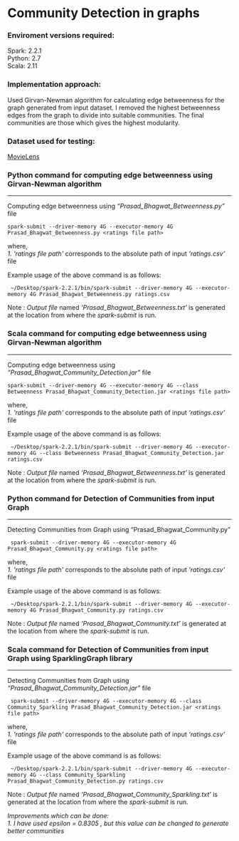Community Detection in graphs
=====================================================


### Enviroment versions required:

Spark: 2.2.1  
Python: 2.7  
Scala: 2.11

### Implementation approach:
Used Girvan-Newman algorithm for calculating edge betweenness for the graph generated from input dataset. I removed the highest betweenness edges from the graph to divide into suitable communities. The final communities are those which gives the highest modularity.


### Dataset used for testing:
[MovieLens](https://grouplens.org/datasets/movielens/)   


### Python command for computing edge betweenness using Girvan-Newman algorithm

* * *

Computing edge betweenness using _“Prasad\_Bhagwat\_Betweenness.py”_ file

    spark-submit --driver-memory 4G --executor-memory 4G Prasad_Bhagwat_Betweenness.py <ratings file path>
    

where,  
_1. 'ratings file path'_ corresponds to the absolute path of input _‘ratings.csv’_ file  

Example usage of the above command is as follows:  

     ~/Desktop/spark-2.2.1/bin/spark-submit --driver-memory 4G --executor-memory 4G Prasad_Bhagwat_Betweenness.py ratings.csv


Note : _Output file_ named _‘Prasad\_Bhagwat\_Betweenness.txt’_ is generated at the location from where the _spark-submit_ is run.

### Scala command for computing edge betweenness using Girvan-Newman algorithm

* * *

Computing edge betweenness using _“Prasad\_Bhagwat\_Community_Detection.jar”_ file

    spark-submit --driver-memory 4G --executor-memory 4G --class Betweenness Prasad_Bhagwat_Community_Detection.jar <ratings file path>
    

where,  
_1. 'ratings file path'_ corresponds to the absolute path of input _‘ratings.csv’_ file  

Example usage of the above command is as follows:

     ~/Desktop/spark-2.2.1/bin/spark-submit --driver-memory 4G --executor-memory 4G --class Betweenness Prasad_Bhagwat_Community_Detection.jar ratings.csv
    

Note : _Output file_ named _‘Prasad\_Bhagwat\_Betweenness.txt’_ is generated at the location from where the _spark-submit_ is run.  

### Python command for Detection of Communities from input Graph

* * *

Detecting Communities from Graph using “Prasad_Bhagwat_Community.py”

     spark-submit --driver-memory 4G --executor-memory 4G Prasad_Bhagwat_Community.py <ratings file path>

where,  
_1. 'ratings file path'_ corresponds to the absolute path of input _‘ratings.csv’_ file  

Example usage of the above command is as follows:  

     ~/Desktop/spark-2.2.1/bin/spark-submit --driver-memory 4G --executor-memory 4G Prasad_Bhagwat_Community.py ratings.csv

Note : _Output file_ named _‘Prasad\_Bhagwat\_Community.txt’_ is generated at the location from where the _spark-submit_ is run.

### Scala command for Detection of Communities from input Graph using SparklingGraph library

* * *

Detecting Communities from Graph using _“Prasad\_Bhagwat\_Community_Detection.jar”_ file

     spark-submit --driver-memory 4G --executor-memory 4G --class Community_Sparkling Prasad_Bhagwat_Community_Detection.jar <ratings file path>

where,  
_1. 'ratings file path'_ corresponds to the absolute path of input _‘ratings.csv’_ file  

Example usage of the above command is as follows:  

     ~/Desktop/spark-2.2.1/bin/spark-submit --driver-memory 4G --executor-memory 4G --class Community_Sparkling Prasad_Bhagwat_Community_Detection.py ratings.csv

Note : _Output file_ named _‘Prasad\_Bhagwat\_Community_Sparkling.txt’_ is generated at the location from where the _spark-submit_ is run.

_Improvements which can be done:_  
_1. I have used epsilon = 0.8305 , but this value can be changed to generate better communities_  
